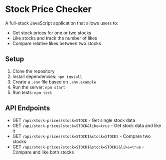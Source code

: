 # Stock Price Checker

A full-stack JavaScript application that allows users to:
- Get stock prices for one or two stocks
- Like stocks and track the number of likes
- Compare relative likes between two stocks

## Setup
1. Clone the repository
2. Install dependencies: `npm install`
3. Create a `.env` file based on `.env.example`
4. Run the server: `npm start`
5. Run tests: `npm test`

## API Endpoints
- GET `/api/stock-prices?stock=STOCK` - Get single stock data
- GET `/api/stock-prices?stock=STOCK&like=true` - Get stock data and like it
- GET `/api/stock-prices?stock=STOCK1&stock=STOCK2` - Compare two stocks
- GET `/api/stock-prices?stock=STOCK1&stock=STOCK2&like=true` - Compare and like both stocks
